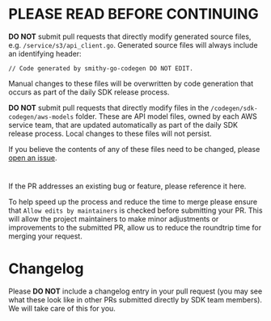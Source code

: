 # **PLEASE READ BEFORE CONTINUING**

**DO NOT** submit pull requests that directly modify generated source files, e.g. `/service/s3/api_client.go`. Generated source files will always include an identifying header:

```
// Code generated by smithy-go-codegen DO NOT EDIT.
```

Manual changes to these files will be overwritten by code generation that occurs as part of the daily SDK release process.

**DO NOT** submit pull requests that directly modify files in the `/codegen/sdk-codegen/aws-models` folder. These are API model files, owned by each AWS service team, that are updated automatically as part of the daily SDK release process. Local changes to these files will not persist.

If you believe the contents of any of these files need to be changed, please [open an issue](https://github.com/aws/aws-sdk-go-v2/issues/new/choose).

#

If the PR addresses an existing bug or feature, please reference it here.

To help speed up the process and reduce the time to merge please ensure that `Allow edits by maintainers` is checked before submitting your PR. This will allow the project maintainers to make minor adjustments or improvements to the submitted PR, allow us to reduce the roundtrip time for merging your request.

# Changelog

Please **DO NOT** include a changelog entry in your pull request (you may see
what these look like in other PRs submitted directly by SDK team members). We
will take care of this for you.

